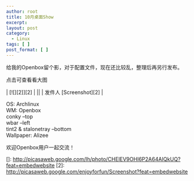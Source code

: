 ```yaml
---
author: root
title: 10月桌面Show
excerpt:
layout: post
category:
  - Linux
tags: [ ]
post_format: [ ]
---
```

给我的Openbox留个影，对于配置文件，现在还比较乱，整理后再另行发布。

点击可查看看大图

| [![][2]][2]         |
||
| 发件人 [Screenshot][2] |

OS: Archlinux  
WM: Openbox  
conky –top  
wbar –left  
tint2 & stalonetray –bottom  
Wallpaper: Alizee

欢迎Openbox用户一起交流！

 []: http://picasaweb.google.com/lh/photo/CHElEV9OHI6P2A64AIQkUQ?feat=embedwebsite
 [2]: http://picasaweb.google.com/enjoyforfun/Screenshot?feat=embedwebsite